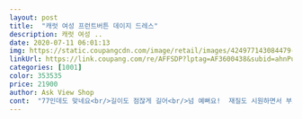 ```yaml
---
layout: post 
title:  "캐럿 여성 프런트버튼 데이지 드레스" 
description: 캐럿 여성 ..
date: 2020-07-11 06:01:13 
img: https://static.coupangcdn.com/image/retail/images/424977143084479-27b8178b-8aad-4b14-9d60-7a9a35d1b045.jpg 
linkUrl: https://link.coupang.com/re/AFFSDP?lptag=AF3600438&subid=ahnPublicAsk&pageKey=1658677716&itemId=2825854166&vendorItemId=70815311372&traceid=V0-113-a3d766174d4def88 
categories: [1001] 
color: 353535 
price: 21900 
author: Ask View Shop 
cont:  "77인데도 맞네요<br/>길이도 점잖게 길어<br/>넘 예뻐요!  재질도 시원하면서 부드럽고 사이즈두 넘 작지두 크지두 않구 적당히 넉넉해서 딱좋네요! 구김도 별로 안가는거 같아서 편하게 잘입겠어요 기대한거보다 훨씬 더 좋네요! 너무 싼 가격에 득템했어요♡♡<br/>맘에 듭니다<br/>옷감 재질도 부드럽고<br/>이가격에 유행템 구입할 수 있어서 좋네요.<br/> 망설임은 품절을 부를 뿐... <br/> 예쁘다는 소리 많이 들었어요.<br/> 단점은 너무 편해서 몸이 점점 퍼질 것 같은 너낌 ^^<br/>" 
---
```

